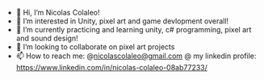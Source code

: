 - 👋 Hi, I’m Nicolas Colaleo!
- 👀 I’m interested in Unity, pixel art and game devlopment overall!
- 🌱 I’m currently practicing and learning unity, c# programming, pixel art and sound design!
- 💞️ I’m looking to collaborate on pixel art projects
- 📫 How to reach me:
@nicolascolaleo@gmail.com
@ my linkedin profile: https://www.linkedin.com/in/nicolas-colaleo-08ab77233/

